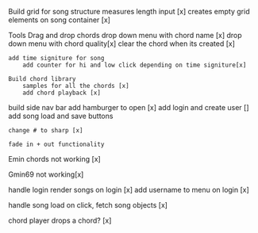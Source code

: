 Build grid for song structure
measures length input [x]
    creates empty grid elements on song container [x]

Tools
    Drag and drop chords
        drop down menu with chord name [x]
        drop down menu with chord quality[x]
        clear the chord when its created [x]

    add time signiture for song
        add counter for hi and low click depending on time signiture[x]

    Build chord library
        samples for all the chords [x]
        add chord playback [x]


build side nav bar
    add hamburger to open [x]
    add login and create user []
    add song load and save buttons


    change # to sharp [x]

    fade in + out functionality


Emin chords not working [x]

Gmin69 not working[x]

handle login
    render songs on login [x]
    add username to menu on login [x]

handle song load
    on click, fetch song objects [x]


chord player drops a chord? [x]
